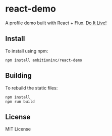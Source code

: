 # react-demo

A profile demo built with React + Flux. [Do It Live!](https://ambitioninc.github.com/react-demo)

## Install

To install using npm:
```shell
npm install ambitioninc/react-demo
```

## Building

To rebuild the static files:
```shell
npm install
npm run build
```

## License

MIT License
